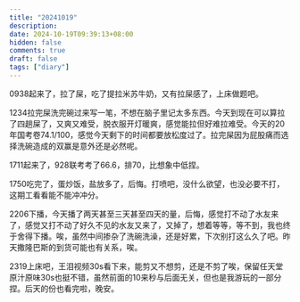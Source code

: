 ```yaml
---
title: "20241019"
description: 
date: 2024-10-19T09:39:13+08:00
hidden: false
comments: true
draft: false
tags: ["diary"]
---
```

0938起来了，拉了屎，吃了提拉米苏牛奶，又有拉屎感了，上床做题吧。

1234拉完屎洗完碗过来写一笔，不想在脑子里记太多东西。今天到现在可以算拉了四趟屎了，又爽又难受，脱衣服开灯暖爽，感觉能拉但好难拉难受。今天的20年国考卷74.1/100，感觉今天剩下的时间都要放松度过了。拉完屎因为屁股痛而选择洗碗造成的双赢是意外还是必然呢。

1711起来了，928联考考了66.6，排70，比想象中低捏。

1750吃完了，蛋炒饭，盐放多了，后悔。打喷吧，没什么欲望，也没必要不打，这期工看看能不能冲冲分。

2206下播，今天播了两天甚至三天甚至四天的量，后悔，感觉打不动了水友来了，感觉又打不动了好久不见的水友又来了，又掉了，想着等等，等不到，我也终于舍得下播。唉，虽然中间掺杂了洗碗洗澡，还是好累，下次别打这么久了吧。昨天撒隆巴斯的到货可能也有关系，唉。

2319上床吧，王泪视频30s看下来，能剪又不想剪，还是不剪了唉，保留任天堂原汁原味30s也挺不错，虽然前面的10来秒与后面无关，但也是我游玩的一部分捏。后天的份也看完啦，晚安。
